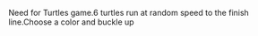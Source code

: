 Need for Turtles game.6 turtles run at random speed to the finish line.Choose a color and buckle up
